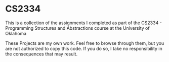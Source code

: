 # CS2334
This is a collection of the assignments I completed as part of the CS2334 - Programming Structures and Abstractions course at the University of Oklahoma

These Projects are my own work. Feel free to browse through them, but you are not authorized to copy this code. If you do so, I take no responsibility in the consequences that may result.
